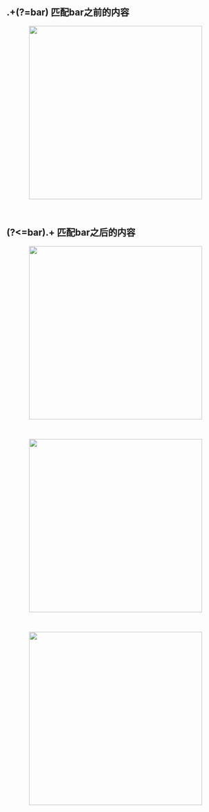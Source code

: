 ##  .+(?=bar)   匹配bar之前的内容

<p align="center"><img src="https://cdn.jsdelivr.net/gh/zb9678/img@main/im7/03.06:15:58:04.png" style="width:400px;"></p><br>

## (?<=bar).+   匹配bar之后的内容

<p align="center"><img src="https://cdn.jsdelivr.net/gh/zb9678/img@main/im7/03.06:16:01:41.png" style="width:400px;"></p><br>

<p align="center"><img src="https://cdn.jsdelivr.net/gh/zb9678/img@main/im7/03.06:18:54:13.png" style="width:400px;"></p><br>
<p align="center"><img src="https://cdn.jsdelivr.net/gh/zb9678/img@main/im7/03.06:19:03:05.png" style="width:400px;"></p><br>